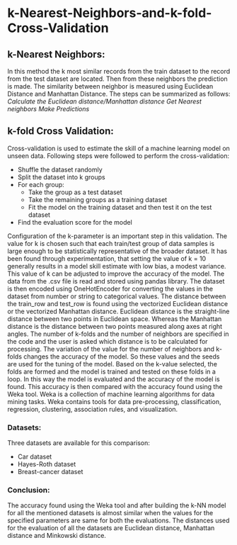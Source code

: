 # k-Nearest-Neighbors-and-k-fold-Cross-Validation

## k-Nearest Neighbors: ##

In this method the k most similar records from the train dataset to the record from the test dataset are located. Then from these neighbors the prediction is made.
The similarity between neighbor is measured using Euclidean Distance and Manhattan Distance.
The steps can be summarized as follows:
*Calculate the Euclidean distance/Manhattan distance*
*Get Nearest neighbors*
*Make Predictions*

## k-fold Cross Validation: ##

Cross-validation is used to estimate the skill of a machine learning model on unseen data. Following steps were followed to perform the cross-validation:
* Shuffle the dataset randomly
* Split the dataset into k groups
* For each group:
  * Take the group as a test dataset
  * Take the remaining groups as a training dataset
  * Fit the model on the training dataset and then test it on the test dataset
* Find the evaluation score for the model

Configuration of the k-parameter is an important step in this validation. The value for k is chosen such that each train/test group of data samples is large enough to be statistically representative of the broader dataset. It has been found through experimentation, that setting the value of k = 10 generally results in a model skill estimate with low bias, a modest variance. This value of k can be adjusted to improve the accuracy of the model.
The data from the .csv file is read and stored using pandas library. The dataset is then encoded using OneHotEncoder for converting the values in the dataset from number or string to categorical values.
The distance between the train_row and test_row is found using the vectorized Euclidean distance or the vectorized Manhattan distance. Euclidean distance is the straight-line distance between two points in Euclidean space. Whereas the Manhattan distance is the distance between two points measured along axes at right angles.
The number of k-folds and the number of neighbors are specified in the code and the user is asked which distance is to be calculated for processing. The variation of the value for the number of neighbors and k-folds changes the accuracy of the model. So these values and the seeds are used for the tuning of the model. Based on the k-value selected, the folds are formed and the model is trained and tested on these folds in a loop. In this way the model is evaluated and the accuracy of the model is found. This accuracy is then compared with the accuracy found using the Weka tool.
Weka is a collection of machine learning algorithms for data mining tasks. Weka contains tools for data pre-processing, classification, regression, clustering, association rules, and visualization.

### Datasets: ###
Three datasets are available for this comparison:
* Car dataset
* Hayes-Roth dataset
* Breast-cancer dataset
 
### Conclusion: ###
The accuracy found using the Weka tool and after building the k-NN model for all the mentioned datasets is almost similar when the values for the specified parameters are same for both the evaluations. The distances used for the evaluation of all the datasets are Euclidean distance, Manhattan distance and Minkowski distance.
